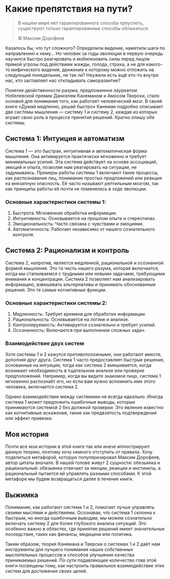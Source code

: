 # Какие препятствия на пути?

> В нашем мире нет гарантированного способа преуспеть, существуют только гарантированные способы облажаться.
>
> ©️ Максим Дорофеев

Казалось бы, что тут сложного? Определили видение, наметили шаги по направлению к нему... Но человек за годы эволюции в первую очередь научился быстро реагировать и мобилизовать силы перед лицом прямой угрозы под действием жажды, голода, страха, а не для какого-то мифического видения, движение к которому можно отложить на следующий понедельник, не так ли? Неужели есть ещё кто-то внутри нас, кто заставляет нас откладывать саморазвитие?

Понятие двойственности разума, предложенное лауреатом Нобелевской премии Даниэлем Канеманом и Амосом Тверски, стало основой для понимания того, как работает человеческий мозг. В своей книге «Думай медленно, решай быстро» Канеман подробно описывает две системы мышления — систему 1 и систему 2, каждая из которых играет свою роль в процессе принятия решений. Кратко опишу обе системы.

## Система 1: Интуиция и автоматизм

Система 1 — это быстрая, интуитивная и автоматическая форма мышления. Она активируется практически мгновенно и требует минимальных усилий. Эта система действует на основе ассоциаций, эмоций и опыта, позволяя нам реагировать на ситуации, не задумываясь. Примеры работы системы 1 включают такие процессы, как распознавание лиц, понимание простых предложений или реакция на внезапную опасность. Её часто называют рептильным мозгом, так как принципы работы её почти не поменялись в ходе эволюции.

### Основные характеристики системы 1:

1. Быстрота: Мгновенная обработка информации.
2. Интуитивность: Основывается на прошлом опыте и стереотипах.
3. Эмоциональность: Часто связана с чувствами и эмоциями.
4. Автоматичность: Работает независимо от нашего сознательного контроля.

## Система 2: Рационализм и контроль

Система 2, напротив, является медленной, рациональной и осознанной формой мышления. Это та часть нашего разума, которая включается, когда мы сталкиваемся с трудными или новыми задачами, требующими внимания и концентрации. Система 2 позволяет нам анализировать информацию, взвешивать альтернативы и принимать обоснованные решения. Это те самые когнитивные функции.

### Основные характеристики системы 2:

1. Медленность: Требует времени для обработки информации.
2. Рациональность: Основывается на логике и анализе.
3. Контролируемость: Активируется сознательно и требует усилий.
4. Осознанность: Включается при выполнении сложных задач.

### Взаимодействие двух систем

Хотя системы 1 и 2 кажутся противоположными, они работают вместе, дополняя друг друга. Система 1 часто предоставляет быстрые решения, основанные на интуиции, тогда как система 2 вмешивается, когда возникает необходимость в тщательном анализе или проверке предположений. Например, когда вы видите знакомое лицо, система 1 мгновенно распознаёт его, но если вам нужно вспомнить имя этого человека, включается система 2.

Однако взаимодействие между системами не всегда идеально. Иногда система 1 может предложить ошибочные выводы, которые принимаются системой 2 без должной проверки. Это явление известно как когнитивные искажения, такие как предвзятость подтверждения или эффект привязки.

## Моя история

Почти все мои истории в этой книге так или иначе иллюстрируют данную теорию, поэтому хочу немного отступить от правила. Хочу поделиться метафорой, которую популяризировал Максим Дорофеев, автор цитаты вначале. В нашей голове живут 2 сущности: обезьянка и рациональный: обезьянка отвечает за эмоции, реакции и инстинкты, а рациональный пытается ей управлять разными способами. К этой метафоре мы будем возвращаться далее в течение книги.

## Выжимка

Понимание, как работают система 1 и 2, помогает лучше управлять своими мыслями и действиями. Осознавая, что система 1 склонна к быстрым, но иногда ошибочным выводам, мы можем сознательно включать систему 2 для более глубокого анализа ситуаций. Это особенно важно в областях, где принятие решений имеет значительные последствия, таких как финансы, медицина или политика.

Таким образом, теория Канемана и Тверски о системах 1 и 2 даёт нам инструменты для лучшего понимания наших собственных мыслительных процессов и способов улучшения качества принимаемых решений. По сути подавляющее количество глав этой книги посвящены тому, как настроить правильное взаимодействие этих систем для достижения своих целей.
